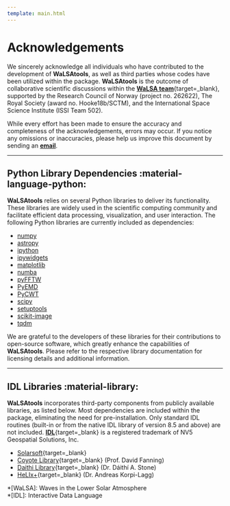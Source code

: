 ```yaml
---
template: main.html
---
```


# Acknowledgements

We sincerely acknowledge all individuals who have contributed to the development of **WaLSAtools**, as well as third parties whose codes have been utilized within the package. **WaLSAtools** is the outcome of collaborative scientific discussions within the [**WaLSA team**][1]{target=_blank}, supported by the Research Council of Norway (project no. 262622), The Royal Society (award no. Hooke18b/SCTM), and the International Space Science Institute (ISSI Team 502).

While every effort has been made to ensure the accuracy and completeness of the acknowledgements, errors may occur. If you notice any omissions or inaccuracies, please help us improve this document by sending an [**email**][2].

---

## Python Library Dependencies :material-language-python:

**WaLSAtools** relies on several Python libraries to deliver its functionality. These libraries are widely used in the scientific computing community and facilitate efficient data processing, visualization, and user interaction. The following Python libraries are currently included as dependencies:

- [numpy](https://numpy.org/)  
- [astropy](https://www.astropy.org/)  
- [ipython](https://ipython.org/)  
- [ipywidgets](https://ipywidgets.readthedocs.io/en/latest/)  
- [matplotlib](https://matplotlib.org/)  
- [numba](https://numba.pydata.org/)  
- [pyFFTW](https://github.com/pyFFTW/pyFFTW)  
- [PyEMD](https://github.com/laszukdawid/PyEMD)  
- [PyCWT](https://github.com/regeirk/pycwt)  
- [scipy](https://scipy.org/)  
- [setuptools](https://setuptools.pypa.io/en/latest/)  
- [scikit-image](https://scikit-image.org/)  
- [tqdm](https://tqdm.github.io/)

We are grateful to the developers of these libraries for their contributions to open-source software, which greatly enhance the capabilities of **WaLSAtools**. Please refer to the respective library documentation for licensing details and additional information.

---

## IDL Libraries :material-library:

**WaLSAtools** incorporates third-party components from publicly available libraries, as listed below. Most dependencies are included within the package, eliminating the need for pre-installation. Only standard IDL routines (built-in or from the native IDL library of version 8.5 and above) are not included. [**IDL**][3]{target=_blank} is a registered trademark of NV5 Geospatial Solutions, Inc.

  - [Solarsoft][11]{target=_blank}
  - [Coyote Library][4]{target=_blank} (Prof. David Fanning)
  - [Daithi Library][5]{target=_blank} (Dr. Dáithí A. Stone)
  - [HeLIx+][12]{target=_blank} (Dr. Andreas Korpi-Lagg)

*[WaLSA]: Waves in the Lower Solar Atmosphere  
*[IDL]: Interactive Data Language  

  [1]: https://WaLSA.team
  [2]: mailto:WaLSAtools@WaLSA.team
  [3]: https://www.nv5geospatialsoftware.com/Products/IDL
  [4]: http://www.idlcoyote.com
  [5]: http://climate.web.runbox.net/idl_lib/
  [6]: https://walsa.team/shahin.jafarzadeh
  [7]: https://davidjess.net
  [8]: https://www.researchgate.net/profile/Marco-Stangalini
  [9]: https://pure.qub.ac.uk/en/persons/samuel-grant
  [10]: https://robrutten.nl
  [11]: https://sohowww.nascom.nasa.gov/solarsoft/
  [12]: https://gitlab.gwdg.de/andreas.lagg/helix
  [16]: https://pure.qub.ac.uk/en/persons/peter-keys

<br>
